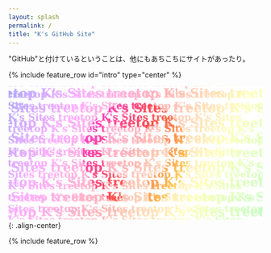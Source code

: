 ```yaml
---
layout: splash
permalink: /
title: "K's GitHub Site"
---
```

"GitHub"と付けているということは、他にもあちこちにサイトがあったり。

{% include feature_row id="intro" type="center" %}

![OPG image](/assets/images/OGP-GitHub.png){: .align-center}

{% include feature_row %}
